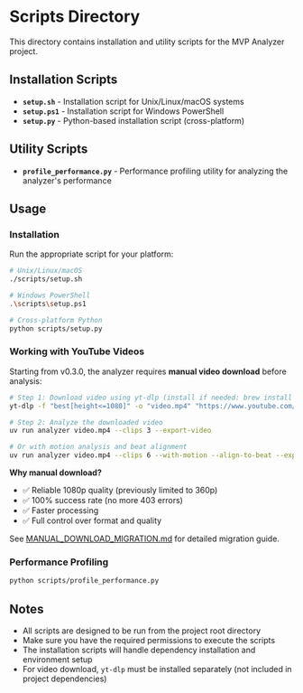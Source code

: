 # Scripts Directory

This directory contains installation and utility scripts for the MVP Analyzer project.

## Installation Scripts

- **`setup.sh`** - Installation script for Unix/Linux/macOS systems
- **`setup.ps1`** - Installation script for Windows PowerShell
- **`setup.py`** - Python-based installation script (cross-platform)

## Utility Scripts

- **`profile_performance.py`** - Performance profiling utility for analyzing the analyzer's performance

## Usage

### Installation

Run the appropriate script for your platform:

```bash
# Unix/Linux/macOS
./scripts/setup.sh

# Windows PowerShell
.\scripts\setup.ps1

# Cross-platform Python
python scripts/setup.py
```

### Working with YouTube Videos

Starting from v0.3.0, the analyzer requires **manual video download** before analysis:

```bash
# Step 1: Download video using yt-dlp (install if needed: brew install yt-dlp)
yt-dlp -f "best[height<=1080]" -o "video.mp4" "https://www.youtube.com/watch?v=VIDEO_ID"

# Step 2: Analyze the downloaded video
uv run analyzer video.mp4 --clips 3 --export-video

# Or with motion analysis and beat alignment
uv run analyzer video.mp4 --clips 6 --with-motion --align-to-beat --export-video
```

**Why manual download?**
- ✅ Reliable 1080p quality (previously limited to 360p)
- ✅ 100% success rate (no more 403 errors)
- ✅ Faster processing
- ✅ Full control over format and quality

See [MANUAL_DOWNLOAD_MIGRATION.md](../docs/MANUAL_DOWNLOAD_MIGRATION.md) for detailed migration guide.

### Performance Profiling

```bash
python scripts/profile_performance.py
```

## Notes

- All scripts are designed to be run from the project root directory
- Make sure you have the required permissions to execute the scripts
- The installation scripts will handle dependency installation and environment setup
- For video download, `yt-dlp` must be installed separately (not included in project dependencies)

